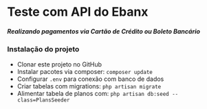 # Teste com API do Ebanx
##### Realizando pagamentos via Cartão de Crédito ou Boleto Bancário

### Instalação do projeto

- Clonar este projeto no GitHub
- Instalar pacotes via composer: `composer update`
- Configurar `.env` para conexão com banco de dados 
- Criar tabelas com migrations: `php artisan migrate`
- Alimentar tabela de planos com: `php artisan db:seed --class=PlansSeeder`
